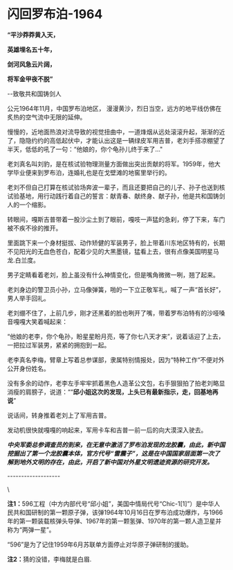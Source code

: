 # 闪回罗布泊-1964

**“平沙莽莽黄入天，**

**英雄埋名五十年，**

**剑河风急云片阔，**

**将军金甲夜不脱”**

\--致敬共和国铸剑人



公元1964年11月，中国罗布泊地区， 漫漫黄沙，烈日当空，远方的地平线仿佛在炙热的空气流中无限的延伸。

慢慢的，近地面热浪对流导致的视觉扭曲中，一道烽烟从远处滚滚升起，渐渐的近了，隐隐约约的高低起伏中，才能认出这是一辆绿皮军用吉普，老刘手搭凉棚望了半天，低低的吼了一句：“他娘的，你个龟孙儿终于来了..."

老刘真名叫刘豹，是在核试验物理测量方面做出突出贡献的将军。1959年，他大学毕业便来到罗布泊，连婚礼也是在戈壁滩的地窖里举行的。

老刘不但自己打算在核试验场奔波一辈子，而且还要把自己的儿子、孙子也送到核试验基地，用行动践行着自己的誓言：献青春、献终身、献子孙，他是共和国铸剑人的一个缩影。



转眼间，嘎斯吉普带着一股沙尘土到了眼前，嘎吱一声猛的急刹，停了下来，车门被不疾不徐的推开。

里面跳下来一个身材挺拔、动作矫健的军装男子，脸上带着川东地区特有的，长期不见阳光的无血色苍白，配着少见的大黑墨镜，猛看上去，很有点像美国明星马龙.白兰度。

男子定睛看着老刘，脸上虽没有什么神情变化，但是嘴角微微一咧，翘了起来。

老刘身边的警卫员小孙，立马像弹簧，啪的一下立正敬军礼，喊了一声“首长好”，男人举手回礼。

老刘绷不住了，上前几步，刚才还黑着的脸也咧开了嘴，带着罗布泊特有的沙哑嗓音嘎嘎大笑着喊起来：

“他娘的老李，你个龟孙，盼星星盼月亮，等了你七八天才来”，说着话迎了上去，一把拉过军装男，紧紧的拥抱到一起。

老李真名李梅，臂章上写着总参谋部，隶属特别情报处，因为“特种工作“不便对外公开身份姓名。

没有多余的动作，老李左手牢牢抓着黑色人造革公文包，右手狠狠拍了拍老刘略显消瘦的肩膀子，说道：““**邱小姐这次的发现，上头已有最新指示，走，回基地再说**”

说话间，转身推着老刘上了军用吉普。

发动机很快就嘎嘎的响起来，军用卡车和吉普一前一后的向大漠深入驶去。





_**中央军委总参调查员的到来，在无意中激活了罗布泊发现的龙胶囊，由此，新中国挖掘出了第一个龙胶囊本体，官方代号“雷震子”，这是在中国国家层面第一次了解到地外文明的存在，由此，开启了新中国对外星文明遗迹资源的研究开发。**_

\-------------------

\


**注1：**&#x35;96工程（中方内部代号“邱小姐”，美国中情局代号“Chic-1\[1]”）是中华人民共和国研制的第一颗原子弹，该弹1964年10月16日在罗布泊成功爆炸，与1966年的第一颗装载核弹头导弹、1967年的第一颗氢弹、1970年的第一颗人造卫星并称为“两弹一星”。

“596”是为了记住1959年6月苏联单方面停止对华原子弹研制的援助。



**注2：**&#x731C;的没错，李梅就是白眉.





